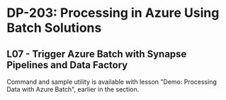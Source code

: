 # DP-203: Processing in Azure Using Batch Solutions

## L07 - Trigger Azure Batch with Synapse Pipelines and Data Factory

Command and sample utility is available with lesson "Demo: Processing Data with Azure Batch", earlier in the section.